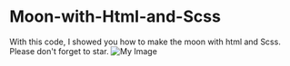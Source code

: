 # Moon-with-Html-and-Scss
With this code, I showed you how to make the moon with html and Scss. Please don't forget to star.
![My Image](../image/desert-night-minimal-4k-hp.jpg)
